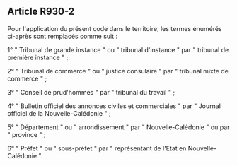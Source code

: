 Article R930-2
----
Pour l'application du présent code dans le territoire, les termes énumérés
ci-après sont remplacés comme suit :

1° " Tribunal de grande instance " ou " tribunal d'instance " par " tribunal de
première instance " ;

2° " Tribunal de commerce " ou " justice consulaire " par " tribunal mixte de
commerce " ;

3° " Conseil de prud'hommes " par " tribunal du travail " ;

4° " Bulletin officiel des annonces civiles et commerciales " par " Journal
officiel de la Nouvelle-Calédonie " ;

5° " Département " ou " arrondissement " par " Nouvelle-Calédonie " ou par "
province " ;

6° " Préfet " ou " sous-préfet " par " représentant de l'Etat en
Nouvelle-Calédonie ".
